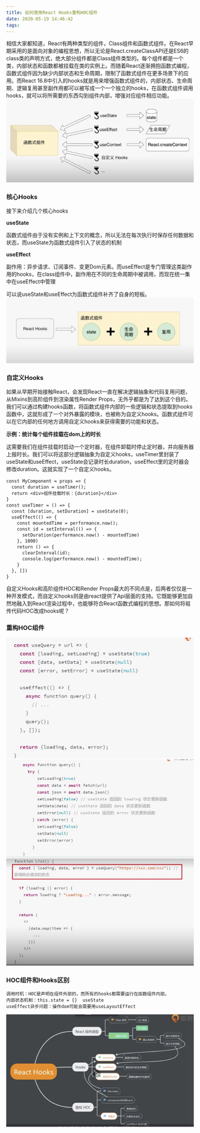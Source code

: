 ```yaml
---
title: 如何使用React Hooks重构HOC组件
date: 2020-05-19 14:46:42
tags:
---
```

相信大家都知道，React有两种类型的组件，Class组件和函数式组件。在React早期采用的是面向对象的编程思想，所以无论是React.createClassAPI还是ES6的class类的声明方式，绝大部分组件都是Class组件类型的。每个组件都是一个类，内部状态和函数都被挂载在类的实例上。而随着React逐渐拥抱函数式编程，函数式组件因为缺少内部状态和生命周期，限制了函数式组件在更多场景下的应用。而React 16.8中引入的hooks就是用来增强函数式组件的，内部状态、生命周期、逻辑复用甚至副作用都可以被写成一个一个独立的hooks，在函数式组件调用hooks，就可以将所需要的东西勾到组件内部，增强对应组件相应功能。
![](/images/hook1.jpg)
### 核心Hooks
接下来介绍几个核心hooks

**useState**

函数式组件由于没有实例和上下文的概念，所以无法在每次执行时保存任何数据和状态，而useState为函数式组件引入了状态的机制

**useEffect**

副作用：异步请求、订阅事件、变更Dom元素。而useEffect是专门管理这类副作用的hooks，在class组件中，副作用在不同的生命周期中被调用，而现在统一集中在useEffect中管理

可以说useState和useEffect为函数式组件补齐了自身的短板。
![](/images/hook2.jpg)

### 自定义Hooks
如果从早期开始接触React，会发现React一直在解决逻辑抽象和代码复用问题，从Mixins到高阶组件到渲染属性Render Props，无外乎都是为了达到这个目的。我们可以通过构建hooks函数，将函数式组件内部的一些逻辑和状态提取到hooks函数中，这就形成了一个对外暴露的模块，也被称为自定义hooks。函数式组件可以在它内部的任何地方调用自定义hooks来获得需要的功能和状态。

**示例：统计每个组件挂载在dom上的时长**

这需要我们在组件挂载时启动一个定时器，在组件卸载时停止定时器，并向服务器上报时长。我们可以将这部分逻辑抽象为自定义hooks，useTimer里封装了useState和useEffect，useState会记录时长duration，useEffect里的定时器会修改duration。这就实现了一个自定义hooks。
```
const MyComponent = props => {
  const duration = useTimer();
  return <div>组件挂载时长：{duration}</div>
}
const useTimer = () => {
  const [duration, setDuration] = useState(0);
  useEffect(() => {
    const mountedTime = performance.now();
    const id = setInterval(() => {
      setDuration(performance.now() - mountedTime)
    }, 1000)
    return () => {
      clearInterval(id);
      console.log(performance.now() - mountedTime);
    }
  }, [])
}
```
自定义Hooks和高阶组件HOC和Render Props最大的不同点是，后两者仅仅是一种开发模式，而自定义hooks则是由react提供了Api层面的支持。它既能够更加自然地融入到React渲染过程中，也能够符合React函数式编程的思想。那如何将祖传代码HOC改成hooks呢？

### 重构HOC组件
![](/images/hook3.jpg)
![](/images/hook4.jpg)
![](/images/hook5.jpg)

### HOC组件和Hooks区别
```
调用时机：HOC是声明在组件外部的，而所有的hooks都需要运行在函数组件内部。
内部状态机制：this.state = {}  useState
useEffect异步问题：操作dom可能会需要用useLayoutEffect
```
![](/images/hook6.jpg)



